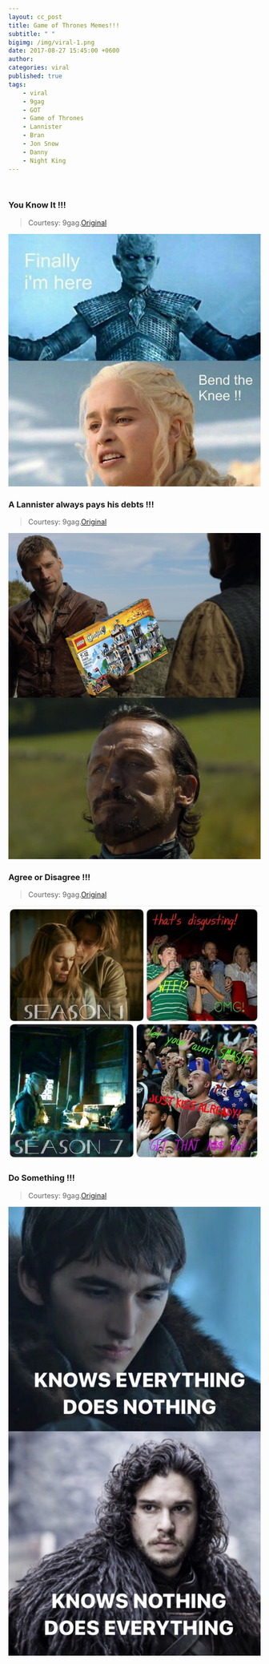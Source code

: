 ```yaml
---
layout: cc_post  
title: Game of Thrones Memes!!!
subtitle: " "
bigimg: /img/viral-1.png
date: 2017-08-27 15:45:00 +0600
author:
categories: viral
published: true
tags:
	- viral
	- 9gag
	- GOT
	- Game of Thrones
	- Lannister
	- Bran
	- Jon Snow
	- Danny
	- Night King
---
```

	
<style>

    article img {
    height: 100% !important;

}

</style>      ​



### You Know It !!!

> Courtesy: 9gag.[Original](https://9gag.com/got?ref=fb9nav ) 

![9gag](/img/viral-2.png)


### A Lannister always pays his debts !!!

> Courtesy: 9gag.[Original](https://9gag.com/gag/aRjrW9A?sc=got ) 

![9gag](/img/viral-3.png)



### Agree or Disagree !!!

> Courtesy: 9gag.[Original](https://9gag.com/gag/awQzPN4?sc=got ) 

![9gag](/img/viral-4.png)


### Do Something !!!

> Courtesy: 9gag.[Original](https://9gag.com/gag/aRjry2A?sc=got ) 

![9gag](/img/viral-5.png)